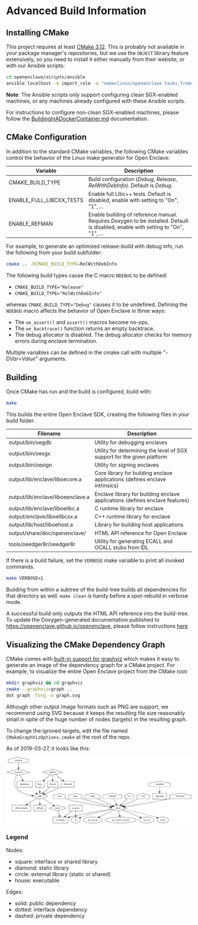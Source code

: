 # Advanced Build Information

## Installing CMake

This project requires at least [CMake 3.12](https://cmake.org/download/). This
is probably not available in your package manager's repositories, but we use the
`OBJECT` library feature extensively, so you need to install it either manually
from their website, or with our Ansible scripts:

```bash
cd openenclave/scripts/ansible
ansible localhost -m import_role -a "name=linux/openenclave tasks_from=environment-setup.yml" --become --ask-become-pass
```

**Note**: The Ansible scripts only support configuring clean SGX-enabled machines, or any machines already configured with these Ansible scripts.

For instructions to configure non-clean SGX-enabled machines, please follow the [BuildingInADockerContainer.md](/docs/GettingStartedDocs/Contributors/BuildingInADockerContainer.md) documentation.

## CMake Configuration

In addition to the standard CMake variables, the following CMake variables
control the behavior of the Linux make generator for Open Enclave:

| Variable                 | Description                                          |
|--------------------------|------------------------------------------------------|
| CMAKE_BUILD_TYPE         | Build configuration (*Debug*, *Release*, *RelWithDebInfo*). Default is *Debug*. |
| ENABLE_FULL_LIBCXX_TESTS | Enable full Libc++ tests. Default is disabled, enable with setting to "On", "1", ... |
| ENABLE_REFMAN            | Enable building of reference manual. Requires Doxygen to be installed. Default is disabled, enable with setting to "On", "1", ... |

For example, to generate an optimized release-build with debug info, run the following
from your build subfolder:

```bash
cmake .. -DCMAKE_BUILD_TYPE=RelWithDebInfo
```

The following build types cause the C macro `NDEBUG` to be defined:

- `CMAKE_BUILD_TYPE="Release"`
- `CMAKE_BUILD_TYPE="RelWithDebInfo"`

whereas `CMAKE_BUILD_TYPE="Debug"` causes it to be undefined. Defining the
`NDEBUG` macro affects the behavior of Open Enclave in three ways:

- The `oe_assert()` and `assert()` macros become no-ops.
- The `oe_backtrace()` function returns an empty backtrace.
- The debug allocator is disabled. The debug allocator checks for memory errors
during enclave termination.

Multiple variables can be defined in the cmake call with multiple "-D*Var*=*Value*" arguments.

## Building

Once CMake has run and the build is configured, build with:

```bash
make
```

This builds the entire Open Enclave SDK, creating the following files in your build folder.

| Filename                          | Description                                           |
|-----------------------------------|-------------------------------------------------------|
| output/bin/oegdb                  | Utility for debugging enclaves                        |
| output/bin/oesgx                  | Utility for determining the level of SGX support for the given platform |
| output/bin/oesign                 | Utility for signing enclaves                          |
| output/lib/enclave/liboecore.a    | Core library for building enclave applications (defines enclave intrinsics) |
| output/lib/enclave/liboeenclave.a | Enclave library for building enclave applications (defines enclave features) |
| output/lib/enclave/liboelibc.a    | C runtime library for enclave                         |
| output/enclave/liboelibcxx.a      | C++ runtime library for enclave                       |
| output/lib/host/liboehost.a       | Library for building host applications                |
| output/share/doc/openenclave/     | HTML API reference for Open Enclave                   |
| tools/oeedger8r/oeedger8r         | Utility for generating ECALL and OCALL stubs from IDL |

If there is a build failure, set the `VERBOSE` make variable to print all invoked commands.

```bash
make VERBOSE=1
```

Building from within a subtree of the build-tree builds all dependencies for that directory as well.
`make clean` is handy before a spot-rebuild in verbose mode.

A successful build only outputs the HTML API reference into the build-tree.
To update the Doxygen-generated documentation published to https://openenclave.github.io/openenclave,
please follow instructions [here](/docs/refman/doxygen-howto.md)

## Visualizing the CMake Dependency Graph

CMake comes with [built-in support for
graphviz](https://cmake.org/cmake/help/latest/module/CMakeGraphVizOptions.html)
which makes it easy to generate an image of the dependency graph for a CMake
project. For example, to visualize the entire Open Enclave project from the
CMake root:

```bash
mkdir graphviz && cd graphviz
cmake --graphviz=graph ..
dot graph -Tsvg -o graph.svg
```

Although other output image formats such as PNG are support, we recommend using
SVG because it keeps the resulting file size reasonably small in spite of the
huge number of nodes (targets) in the resulting graph.

To change the ignored targets, edit the file named `CMakeGraphVizOptions.cmake`
at the root of the repo.

As of 2019-03-27, it looks like this:

![CMake Dependency Graph](/docs/GettingStartedDocs/DependencyGraph.svg)

### Legend

Nodes:

- square: interface or shared library
- diamond: static library
- circle: external library (static or shared)
- house: executable

Edges:

- solid: public dependency
- dotted: interface dependency
- dashed: private dependency
